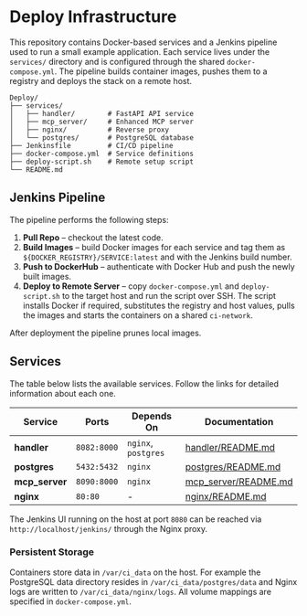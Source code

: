 # Deploy Infrastructure

This repository contains Docker-based services and a Jenkins pipeline used to run a small example application. Each service lives under the `services/` directory and is configured through the shared `docker-compose.yml`. The pipeline builds container images, pushes them to a registry and deploys the stack on a remote host.

```
Deploy/
├── services/
│   ├── handler/        # FastAPI API service
│   ├── mcp_server/     # Enhanced MCP server
│   ├── nginx/          # Reverse proxy
│   └── postgres/       # PostgreSQL database
├── Jenkinsfile         # CI/CD pipeline
├── docker-compose.yml  # Service definitions
├── deploy-script.sh    # Remote setup script
└── README.md
```

## Jenkins Pipeline

The pipeline performs the following steps:

1. **Pull Repo** – checkout the latest code.
2. **Build Images** – build Docker images for each service and tag them as `${DOCKER_REGISTRY}/SERVICE:latest` and with the Jenkins build number.
3. **Push to DockerHub** – authenticate with Docker Hub and push the newly built images.
4. **Deploy to Remote Server** – copy `docker-compose.yml` and `deploy-script.sh` to the target host and run the script over SSH. The script installs Docker if required, substitutes the registry and host values, pulls the images and starts the containers on a shared `ci-network`.

After deployment the pipeline prunes local images.

## Services

The table below lists the available services. Follow the links for detailed information about each one.

| Service | Ports | Depends On | Documentation |
|---------|-------|------------|---------------|
| **handler** | `8082:8000` | `nginx`, `postgres` | [handler/README.md](services/handler/README.md) |
| **postgres** | `5432:5432` | `nginx` | [postgres/README.md](services/postgres/README.md) |
| **mcp_server** | `8090:8000` | `nginx` | [mcp_server/README.md](services/mcp_server/README.md) |
| **nginx** | `80:80` | - | [nginx/README.md](services/nginx/README.md) |

The Jenkins UI running on the host at port `8080` can be reached via `http://localhost/jenkins/` through the Nginx proxy.

### Persistent Storage

Containers store data in `/var/ci_data` on the host. For example the PostgreSQL data directory resides in `/var/ci_data/postgres/data` and Nginx logs are written to `/var/ci_data/nginx/logs`. All volume mappings are specified in `docker-compose.yml`.

